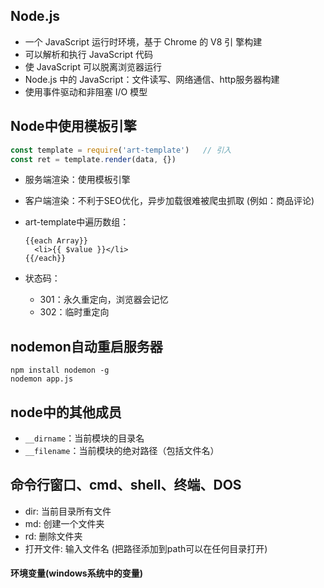 ## Node.js

* 一个 JavaScript 运行时环境，基于 Chrome 的 V8 引  擎构建
* 可以解析和执行 JavaScript 代码
* 使 JavaScript 可以脱离浏览器运行
* Node.js 中的 JavaScript：文件读写、网络通信、http服务器构建  
* 使用事件驱动和非阻塞 I/O 模型

## Node中使用模板引擎

```javascript
const template = require('art-template')   // 引入
const ret = template.render(data, {})
```

- 服务端渲染：使用模板引擎

- 客户端渲染：不利于SEO优化，异步加载很难被爬虫抓取 (例如：商品评论)

- art-template中遍历数组：

  ```
  {{each Array}}
  	<li>{{ $value }}</li>
  {{/each}}
  ```

- 状态码：
  - 301：永久重定向，浏览器会记忆
  - 302：临时重定向

## nodemon自动重启服务器

```shell
npm install nodemon -g
nodemon app.js
```

## node中的其他成员

- `__dirname`：当前模块的目录名
- `__filename`：当前模块的绝对路径（包括文件名）

















## 命令行窗口、cmd、shell、终端、DOS

- dir: 当前目录所有文件
- md: 创建一个文件夹
- rd: 删除文件夹
- 打开文件: 输入文件名 (把路径添加到path可以在任何目录打开)

#### 环境变量(windows系统中的变量)



